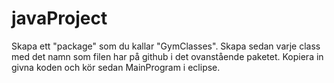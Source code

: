 javaProject
===========
Skapa ett "package" som du kallar "GymClasses".
Skapa sedan varje class med det namn som filen har på github i det ovanstående paketet. 
Kopiera in givna koden och kör sedan MainProgram i eclipse.
